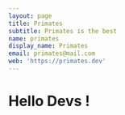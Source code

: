 ```yaml
---
layout: page
title: Primates
subtitle: Primates is the best
name: primates
display_name: Primates
email: primates@mail.com
web: 'https://primates.dev'
---
```

# Hello Devs !
